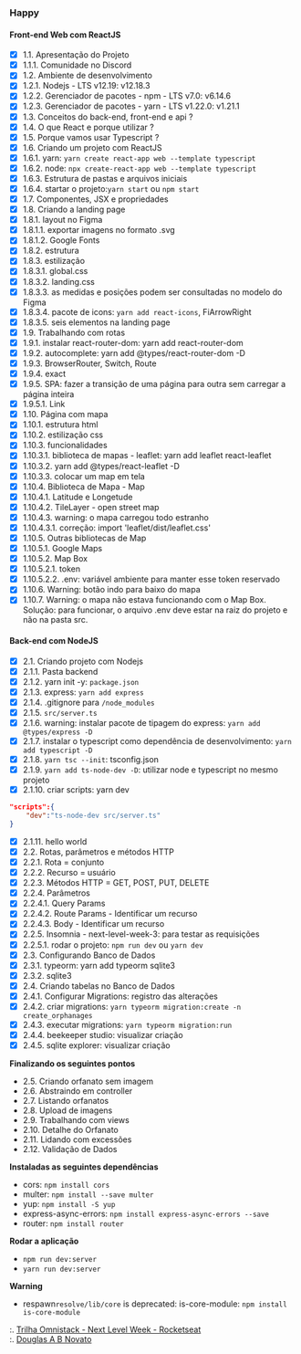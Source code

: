 ### Happy

#### Front-end Web com ReactJS

- [x] 1.1. Apresentação do Projeto
- [x] 1.1.1. Comunidade no Discord
- [x] 1.2. Ambiente de desenvolvimento
- [x] 1.2.1. Nodejs - LTS v12.19: v12.18.3
- [x] 1.2.2. Gerenciador de pacotes - npm - LTS v7.0: v6.14.6
- [x] 1.2.3. Gerenciador de pacotes - yarn - LTS v1.22.0: v1.21.1
- [x] 1.3. Conceitos do back-end, front-end e api ?
- [x] 1.4. O que React e porque utilizar ?
- [x] 1.5. Porque vamos usar Typescript ?
- [x] 1.6. Criando um projeto com ReactJS
- [x] 1.6.1. yarn: `yarn create react-app web --template typescript`
- [x] 1.6.2. node: `npx create-react-app web --template typescript`
- [x] 1.6.3. Estrutura de pastas e arquivos iniciais
- [x] 1.6.4. startar o projeto:`yarn start` ou `npm start`
- [X] 1.7. Componentes, JSX e propriedades 
- [x] 1.8. Criando a landing page
- [x] 1.8.1. layout no Figma
- [x] 1.8.1.1. exportar imagens no formato .svg
- [x] 1.8.1.2. Google Fonts
- [x] 1.8.2. estrutura
- [x] 1.8.3. estilização
- [x] 1.8.3.1. global.css
- [x] 1.8.3.2. landing.css
- [x] 1.8.3.3. as medidas e posições podem ser consultadas no modelo do Figma
- [x] 1.8.3.4. pacote de icons: `yarn add react-icons`, FiArrowRight
- [x] 1.8.3.5. seis elementos na landing page 
- [x] 1.9. Trabalhando com rotas
- [x] 1.9.1. instalar react-router-dom: yarn add react-router-dom
- [x] 1.9.2. autocomplete: yarn add @types/react-router-dom -D
- [x] 1.9.3. BrowserRouter, Switch, Route 
- [x] 1.9.4. exact 
- [x] 1.9.5. SPA: fazer a transição de uma página para outra sem carregar a página inteira
- [x] 1.9.5.1. Link
- [x] 1.10. Página com mapa
- [x] 1.10.1. estrutura html
- [x] 1.10.2. estilização css
- [x] 1.10.3. funcionalidades
- [x] 1.10.3.1. biblioteca de mapas - leaflet: yarn add leaflet react-leaflet
- [x] 1.10.3.2. yarn add @types/react-leaflet -D
- [x] 1.10.3.3. colocar um map em tela
- [x] 1.10.4. Biblioteca de Mapa - Map
- [x] 1.10.4.1. Latitude e Longetude
- [x] 1.10.4.2. TileLayer - open street map 
- [x] 1.10.4.3. warning: o mapa carregou todo estranho
- [x] 1.10.4.3.1. correção: import 'leaflet/dist/leaflet.css'
- [x] 1.10.5. Outras bibliotecas de Map
- [x] 1.10.5.1. Google Maps
- [x] 1.10.5.2. Map Box
- [x] 1.10.5.2.1. token
- [x] 1.10.5.2.2. .env: variável ambiente para manter esse token reservado
- [x] 1.10.6. Warning: botão indo para baixo do mapa
- [x] 1.10.7. Warning: o mapa não estava funcionando com o Map Box. Solução: para funcionar, o arquivo .env deve estar na raiz do projeto e não na pasta src.

#### Back-end com NodeJS

- [x] 2.1. Criando projeto com Nodejs
- [x] 2.1.1. Pasta backend
- [x] 2.1.2. yarn init -y: `package.json`
- [x] 2.1.3. express: `yarn add express`
- [x] 2.1.4. .gitignore para `/node_modules`
- [x] 2.1.5. `src/server.ts`
- [x] 2.1.6. warning: instalar pacote de tipagem do express: `yarn add @types/express -D`
- [x] 2.1.7. instalar o typescript como dependência de desenvolvimento: `yarn add typescript -D`
- [x] 2.1.8. `yarn tsc --init`: tsconfig.json
- [x] 2.1.9. `yarn add ts-node-dev -D`: utilizar node e typescript no mesmo projeto
- [x] 2.1.10. criar scripts: yarn dev
````json
"scripts":{
    "dev":"ts-node-dev src/server.ts"
}
```` 
- [x] 2.1.11. hello world
- [x] 2.2. Rotas, parâmetros e métodos HTTP
- [x] 2.2.1. Rota = conjunto
- [x] 2.2.2. Recurso = usuário
- [x] 2.2.3. Métodos HTTP = GET, POST, PUT, DELETE
- [x] 2.2.4. Parâmetros
- [x] 2.2.4.1. Query Params
- [x] 2.2.4.2. Route Params - Identificar um recurso
- [x] 2.2.4.3. Body - Identificar um recurso
- [x] 2.2.5. Insomnia - next-level-week-3: para testar as requisições
- [x] 2.2.5.1. rodar o projeto: `npm run dev` ou `yarn dev`
- [x] 2.3. Configurando Banco de Dados
- [x] 2.3.1. typeorm: yarn add typeorm sqlite3
- [x] 2.3.2. sqlite3
- [x] 2.4. Criando tabelas no Banco de Dados
- [x] 2.4.1. Configurar Migrations: registro das alterações
- [x] 2.4.2. criar migrations: `yarn typeorm migration:create -n create_orphanages`
- [x] 2.4.3. executar migrations: `yarn typeorm migration:run`
- [x] 2.4.4. beekeeper studio: visualizar criação
- [x] 2.4.5. sqlite explorer: visualizar criação

**Finalizando os seguintes pontos**

- 2.5. Criando orfanato sem imagem
- 2.6. Abstraindo em controller 
- 2.7. Listando orfanatos 
- 2.8. Upload de imagens
- 2.9. Trabalhando com views
- 2.10. Detalhe do Orfanato
- 2.11. Lidando com excessões 
- 2.12. Validação de Dados

**Instaladas as seguintes dependências**

- cors: `npm install cors`
- multer: `npm install --save multer`
- yup: `npm install -S yup`
- express-async-errors: `npm install express-async-errors --save`
- router: `npm install router`

**Rodar a aplicação**

- `npm run dev:server`
- `yarn run dev:server`

**Warning**

- respawn`resolve/lib/core` is deprecated: is-core-module: `npm install is-core-module`

:. [Trilha Omnistack - Next Level Week - Rocketseat](https://rocketseat.com.br/)<br/>
:. [Douglas A B Novato](https://linktr.ee/douglasabnovato)